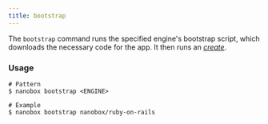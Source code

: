 ```yaml
---
title: bootstrap
---
```


The `bootstrap` command runs the specified engine's bootstrap script, which downloads the necessary code for the app. It then runs an [*create*](/cli/create/).

### Usage
```shell
# Pattern
$ nanobox bootstrap <ENGINE>

# Example
$ nanobox bootstrap nanobox/ruby-on-rails
```
